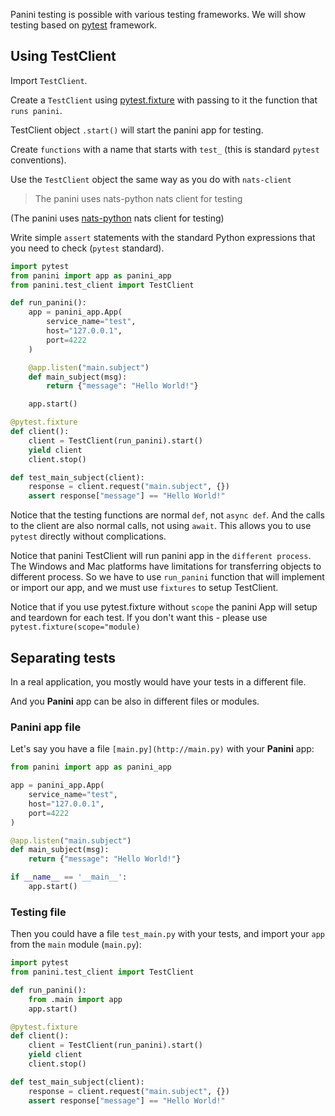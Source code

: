 Panini testing is possible with various testing frameworks.
We will show testing based on [pytest](https://docs.pytest.org/) framework.

## Using TestClient

Import `TestClient`.

Create a `TestClient` using [pytest.fixture](https://docs.pytest.org/en/latest/how-to/fixtures.html) with passing to it the function that `runs panini`.

TestClient object `.start()` will start the panini app for testing.

Create `functions` with a name that starts with `test_` (this is standard `pytest` conventions).

Use the `TestClient` object the same way as you do with `nats-client`

> The panini uses nats-python nats client for testing

(The panini uses [nats-python](https://github.com/Gr1N/nats-python) nats client for testing)

Write simple `assert` statements with the standard Python expressions that you need to check (`pytest` standard).

```python
import pytest
from panini import app as panini_app
from panini.test_client import TestClient

def run_panini():
    app = panini_app.App(
        service_name="test",
        host="127.0.0.1",
        port=4222
    )

    @app.listen("main.subject")
    def main_subject(msg):
        return {"message": "Hello World!"}

    app.start()

@pytest.fixture
def client():
    client = TestClient(run_panini).start()
    yield client
    client.stop()

def test_main_subject(client):
    response = client.request("main.subject", {})
    assert response["message"] == "Hello World!"
```

Notice that the testing functions are normal `def`, not `async def`.
And the calls to the client are also normal calls, not using `await`.
This allows you to use `pytest` directly without complications.

Notice that panini TestClient will run panini app in the `different process`. 
The Windows and Mac platforms have limitations for transferring objects to different process.
So we have to use `run_panini` function that will implement or import our app, and we must use `fixtures` to setup TestClient.

Notice that if you use pytest.fixture without `scope` the panini App will setup and teardown for each test.
If you don't want this - please use `pytest.fixture(scope="module)`

## Separating tests

In a real application, you mostly would have your tests in a different file.

And you **Panini** app can be also in different files or modules.

### Panini **app file**

Let's say you have a file `[main.py](http://main.py)` with your **Panini** app:

```python
from panini import app as panini_app

app = panini_app.App(
    service_name="test",
    host="127.0.0.1",
    port=4222
)

@app.listen("main.subject")
def main_subject(msg):
    return {"message": "Hello World!"}

if __name__ == '__main__':
    app.start()
```

### Testing file

Then you could have a file `test_main.py` with your tests, and import your `app` from the `main` module (`main.py`):

```python
import pytest
from panini.test_client import TestClient

def run_panini():
    from .main import app
    app.start()

@pytest.fixture
def client():
    client = TestClient(run_panini).start()
    yield client
    client.stop()

def test_main_subject(client):
    response = client.request("main.subject", {})
    assert response["message"] == "Hello World!"
```
